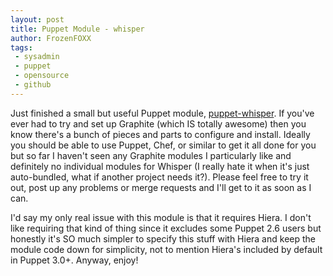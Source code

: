 ```yaml
---
layout: post
title: Puppet Module - whisper
author: FrozenFOXX
tags:
 - sysadmin
 - puppet
 - opensource
 - github
---
```

Just finished a small but useful Puppet module, [puppet-whisper](https://github.com/frozenfoxx/puppet-whisper).  If you've ever had to try and set up Graphite (which IS totally awesome) then you know there's a bunch of pieces and parts to configure and install.  Ideally you should be able to use Puppet, Chef, or similar to get it all done for you but so far I haven't seen any Graphite modules I particularly like and definitely no individual modules for Whisper (I really hate it when it's just auto-bundled, what if another project needs it?).  Please feel free to try it out, post up any problems or merge requests and I'll get to it as soon as I can.

I'd say my only real issue with this module is that it requires Hiera.  I don't like requiring that kind of thing since it excludes some Puppet 2.6 users but honestly it's SO much simpler to specify this stuff with Hiera and keep the module code down for simplicity, not to mention Hiera's included by default in Puppet 3.0+.  Anyway, enjoy!
